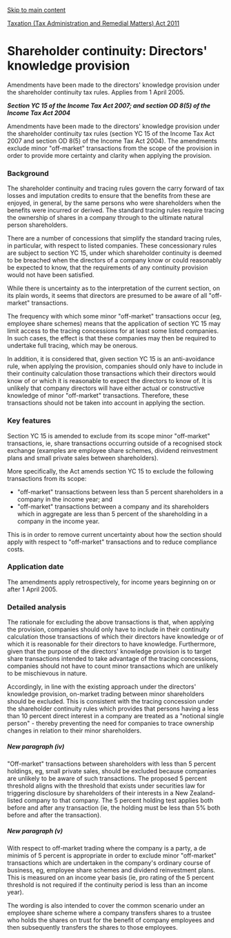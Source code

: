 [Skip to main content](#main-content-tt)

[Taxation (Tax Administration and Remedial Matters) Act 2011](/new-legislation/act-articles/taxation-tax-administration-and-remedial-matters-act-2011 "Taxation (Tax Administration and Remedial Matters) Act 2011")

Shareholder continuity: Directors' knowledge provision
======================================================

Amendments have been made to the directors' knowledge provision under the shareholder continuity tax rules. Applies from 1 April 2005.

**_Section YC 15 of the Income Tax Act 2007; and section OD 8(5) of the Income Tax Act 2004_** 

Amendments have been made to the directors' knowledge provision under the shareholder continuity tax rules (section YC 15 of the Income Tax Act 2007 and section OD 8(5) of the Income Tax Act 2004). The amendments exclude minor "off-market" transactions from the scope of the provision in order to provide more certainty and clarity when applying the provision.

### Background

The shareholder continuity and tracing rules govern the carry forward of tax losses and imputation credits to ensure that the benefits from these are enjoyed, in general, by the same persons who were shareholders when the benefits were incurred or derived. The standard tracing rules require tracing the ownership of shares in a company through to the ultimate natural person shareholders.

There are a number of concessions that simplify the standard tracing rules, in particular, with respect to listed companies. These concessionary rules are subject to section YC 15, under which shareholder continuity is deemed to be breached when the directors of a company know or could reasonably be expected to know, that the requirements of any continuity provision would not have been satisfied.

While there is uncertainty as to the interpretation of the current section, on its plain words, it seems that directors are presumed to be aware of all "off-market" transactions.

The frequency with which some minor "off-market" transactions occur (eg, employee share schemes) means that the application of section YC 15 may limit access to the tracing concessions for at least some listed companies. In such cases, the effect is that these companies may then be required to undertake full tracing, which may be onerous.

In addition, it is considered that, given section YC 15 is an anti-avoidance rule, when applying the provision, companies should only have to include in their continuity calculation those transactions which their directors would know of or which it is reasonable to expect the directors to know of. It is unlikely that company directors will have either actual or constructive knowledge of minor "off-market" transactions. Therefore, these transactions should not be taken into account in applying the section.

### Key features

Section YC 15 is amended to exclude from its scope minor "off-market" transactions, ie, share transactions occurring outside of a recognised stock exchange (examples are employee share schemes, dividend reinvestment plans and small private sales between shareholders).

More specifically, the Act amends section YC 15 to exclude the following transactions from its scope:

*   "off-market" transactions between less than 5 percent shareholders in a company in the income year; and
*   "off-market" transactions between a company and its shareholders which in aggregate are less than 5 percent of the shareholding in a company in the income year.

This is in order to remove current uncertainty about how the section should apply with respect to "off-market" transactions and to reduce compliance costs.

### Application date

The amendments apply retrospectively, for income years beginning on or after 1 April 2005.

### Detailed analysis

The rationale for excluding the above transactions is that, when applying the provision, companies should only have to include in their continuity calculation those transactions of which their directors have knowledge or of which it is reasonable for their directors to have knowledge. Furthermore, given that the purpose of the directors' knowledge provision is to target share transactions intended to take advantage of the tracing concessions, companies should not have to count minor transactions which are unlikely to be mischievous in nature.

Accordingly, in line with the existing approach under the directors' knowledge provision, on-market trading between minor shareholders should be excluded. This is consistent with the tracing concession under the shareholder continuity rules which provides that persons having a less than 10 percent direct interest in a company are treated as a "notional single person" - thereby preventing the need for companies to trace ownership changes in relation to their minor shareholders.

##### _New paragraph (iv)_

"Off-market" transactions between shareholders with less than 5 percent holdings, eg, small private sales, should be excluded because companies are unlikely to be aware of such transactions. The proposed 5 percent threshold aligns with the threshold that exists under securities law for triggering disclosure by shareholders of their interests in a New Zealand-listed company to that company. The 5 percent holding test applies both before and after any transaction (ie, the holding must be less than 5% both before and after the transaction).

##### _New paragraph (v)_

With respect to off-market trading where the company is a party, a de minimis of 5 percent is appropriate in order to exclude minor "off-market" transactions which are undertaken in the company's ordinary course of business, eg, employee share schemes and dividend reinvestment plans. This is measured on an income year basis (ie, pro rating of the 5 percent threshold is not required if the continuity period is less than an income year).

The wording is also intended to cover the common scenario under an employee share scheme where a company transfers shares to a trustee who holds the shares on trust for the benefit of company employees and then subsequently transfers the shares to those employees.